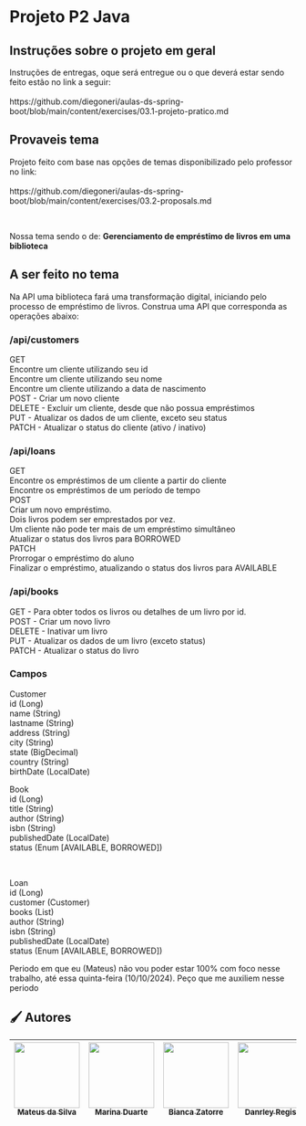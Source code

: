 <h1> Projeto P2 Java </h1>

<h2>Instruções sobre o projeto em geral</h2>

<p>Instruções de entregas, oque será entregue ou o que deverá estar sendo feito estão no link a seguir:<br><br>
https://github.com/diegoneri/aulas-ds-spring-boot/blob/main/content/exercises/03.1-projeto-pratico.md</p>

<h2> Provaveis tema</h2>
<p></p>Projeto feito com base nas opções de temas disponibilizado pelo professor no link:<br><br>
https://github.com/diegoneri/aulas-ds-spring-boot/blob/main/content/exercises/03.2-proposals.md</p>
<br><p>Nossa tema sendo o de: <b>Gerenciamento de empréstimo de livros em uma biblioteca</b></p>

<h2>A ser feito no tema</h2>

<p>
  Na API uma biblioteca fará uma transformação digital, iniciando pelo processo de empréstimo de livros. Construa uma API que corresponda as operações abaixo:

<h3>/api/customers</h3>
<p>
GET<br>
Encontre um cliente utilizando seu id<br>
Encontre um cliente utilizando seu nome<br>
Encontre um cliente utilizando a data de nascimento<br>
POST - Criar um novo cliente<br>
DELETE - Excluir um cliente, desde que não possua empréstimos<br>
PUT - Atualizar os dados de um cliente, exceto seu status<br>
PATCH - Atualizar o status do cliente (ativo / inativo)<br>
</p>
<h3>/api/loans</h3>
<p>
GET<br>
Encontre os empréstimos de um cliente a partir do cliente<br>
Encontre os empréstimos de um período de tempo<br>
POST<br>
Criar um novo empréstimo.<br>
Dois livros podem ser emprestados por vez.<br>
Um cliente não pode ter mais de um empréstimo simultâneo<br>
Atualizar o status dos livros para BORROWED<br>
PATCH<br>
Prorrogar o empréstimo do aluno<br>
Finalizar o empréstimo, atualizando o status dos livros para AVAILABLE<br>
</p>
<h3>/api/books</h3>
<p>
GET - Para obter todos os livros ou detalhes de um livro por id.<br>
POST - Criar um novo livro<br>
DELETE - Inativar um livro<br>
PUT - Atualizar os dados de um livro (exceto status)<br>
PATCH - Atualizar o status do livro<br>
</p>
<h3>Campos</h3>
<p>
Customer<br>
id (Long)<br>
name (String)<br>
lastname (String)<br>
address (String)<br>
city (String)<br>
state (BigDecimal)<br>
country (String)<br>
birthDate (LocalDate)<br>
</p>
<p>
Book<br>
id (Long)<br>
title (String)<br>
author (String)<br>
isbn (String)<br>
publishedDate (LocalDate)<br>
status (Enum [AVAILABLE, BORROWED])<br>
</p><br>
<p>
Loan<br>
id (Long)<br>
customer (Customer)<br>
books (List)<br>
author (String)<br>
isbn (String)<br>
publishedDate (LocalDate)<br>
status (Enum [AVAILABLE, BORROWED])<br>
</p>
</p>

<p>Periodo em que eu (Mateus) não vou poder estar 100% com foco nesse trabalho, até essa quinta-feira (10/10/2024). Peço que me auxiliem nesse periodo</p>

<h2 align="left">🖌️ Autores </h2>

| [<img loading="lazy" src="https://avatars.githubusercontent.com/u/125374128?v=4" width=115><br><sub>Mateus da Silva</sub>](https://github.com/Matias5789) |  [<img loading="lazy" src="https://avatars.githubusercontent.com/u/125374126?v=4" width=115><br><sub>Marina Duarte</sub>](https://github.com/maricamano) |  [<img loading="lazy" src="https://avatars.githubusercontent.com/u/112172388?v=4" width=115><br><sub>Bianca Zatorre</sub>](https://github.com/biancazatorre) |  [<img loading="lazy" src="https://avatars.githubusercontent.com/u/112701726?v=4" width=115><br><sub>Danrley Regis</sub>](https://github.com/DanHunterz1) |
:---: | :---: | :---: | :---: |
